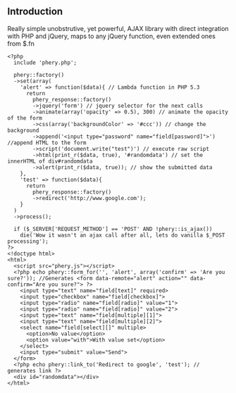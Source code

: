 ## Introduction
Really simple unobstrutive, yet powerful, AJAX library with direct integration with PHP and jQuery, maps to any jQuery function, even extended ones from $.fn

    <?php
      include 'phery.php';

      phery::factory()
      ->set(array(
        'alert' => function($data){ // Lambda function in PHP 5.3
          return
            phery_response::factory()
            ->jquery('form') // jquery selector for the next calls
            ->animate(array('opacity' => 0.5), 300) // animate the opacity of the form
            ->css(array('backgroundColor' => '#ccc')) // change the background
            ->append('<input type="password" name="field[password]">') //append HTML to the form
            ->script('document.write("test")') // execute raw script
            ->html(print_r($data, true), '#randomdata') // set the innerHTML of div#randomdata
            ->alert(print_r($data, true)); // show the submitted data
        },
        'test' => function($data){
          return
            phery_response::factory()
            ->redirect('http://www.google.com');
        }
      )
      ->process();

      if ($_SERVER['REQUEST_METHOD'] == 'POST' AND !phery::is_ajax())
        die('Wow it wasn't an ajax call after all, lets do vanilla $_POST processing');
    ?>
    <!doctype html>
    <html>
      <script src="phery.js"></script>
      <?php echo phery::form_for('', 'alert', array('confirm' => 'Are you sure?')); //Generates <form data-remote="alert" action="" data-confirm="Are you sure?"> ?>
        <input type="text" name="field[text]" required>
        <input type="checkbox" name="field[checkbox]">
        <input type="radio" name="field[radio]" value="1">
        <input type="radio" name="field[radio]" value="2">
        <input type="text" name="field[multiple][1]">
        <input type="text" name="field[multiple][2]">
        <select name="field[select][]" multiple>
          <option>No value</option>
          <option value="with">With value set</option>
        </select>
        <input type="submit" value="Send">
      </form>
      <?php echo phery::link_to('Redirect to google', 'test'); // generates link ?>
      <div id="randomdata"></div>
    </html>